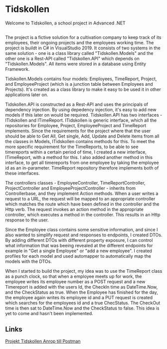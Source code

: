 # Tidskollen
Welcome to Tidskollen, a school project in Advanced .NET

##
The project is a fictive solution for a cultivation company to keep track of its employees, their ongoing projects and the employees working time. 
The project is buildt in C# in VisualStudio 2019. It consists of two systems in the same solution - one is a class library called "Tidskollen.Models"
and the other one is a Rest-API called "Tidskollen.API" which depends on "Tidskollen.Models". All items were stored in a database using Entity Framework.

Tidskollen.Models contains four models: Employees, TimeReport, Project, and EmployeeProject (which is a junction table between Employees and Projects). 
It's created as a class library to make it easy to be used it in other applications later on. 

Tidskollen.API is constructed as a Rest-API and uses the principals of dependency injection. By using depedency injection, it's easy to add new models if
this later on would be required. Tidskollen.API has two interfaces - ITidskollen and ITimeReport.
ITidskollen is generic interface, which all the repositories for Employee, Project, EmployeeProject and TimeReport implements. Since the 
requirements for the project where that the user should be able to Get All, Get single, Add, Update and Delete items from all the classes in Models, ITidskollen contains methods for this. 
To meet the more specific requirement for the TimeReports, to be able to see timereports within a certain period of time, I created a new interface, ITimeReport, with a method for this. I also added another method in this interface, to get all timereports from one employee by taking the employee id as an in-parameter. TimeReport repository therefore implements both of these interfaces. 

The controllers classes - EmployeeController, TimeReportController, ProjectController and EmployeeProjectController - inherits from Controllerbase, and they implement 
Action methods. When a user writes a request to a URL, the request will be mapped to an appropriate controller which matches the route which have been defined in 
the controller and the Http verb. The request invokes an action method in the appropriate controller, which executes a method in the controller. This results in an Http response to the user. 

Since the Employee class contains some sensitive information, and since I also wanted to simplify request and responses to endpoints, I created DTOs. By adding different DTOs with different property exposure, I can control what information that was beeing revealed at the different endpoints for example in "Get a single Employee" or "add a new employee". I created profiles for each model and used automapper to automatically map the models with the DTOs. 

When I started to build the project, my idea was to use the TimeReport class as a punch clock, so that when a employee meets up for work, the employee writes 
its employee number as a POST request and a new Timereport is added with the users Id, the CheckIn time as DateTime.Now, and the CheckStatus as true. When the
Employee has finished for the day, the employee again writes its employee id and a PUT request is created which searches for the employees id and a true ChecStatus. 
The CheckOut time is then sat to DateTime.Now and the CheckStatus to false. This idea is yet to come and hasn't been implemented.

## Links
[Projekt Tidskollen Anrop till Postman](https://github.com/jenka00/Tidskollen/files/8426921/Projekt.Tidskollen.Anrop.till.Postman.pdf)
